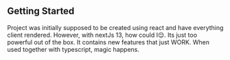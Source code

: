 ## Getting Started

Project was initially supposed to be created using react and have everything client rendered. However, with nextJs 13, how could I😌. Its just too powerful out of the box. It contains new features that just WORK. When used together with typescript, magic happens.
